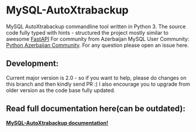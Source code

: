MySQL-AutoXtrabackup
====================

MySQL AutoXtrabackup commandline tool written in Python 3.
The source code fully typed with hints - structured the project mostly similar to awesome [FastAPI](https://fastapi.tiangolo.com/) 
For community from Azerbaijan MySQL User Community: [Python Azerbaijan Community](https://www.facebook.com/groups/python.az).
For any question please open an issue here.

Development:
-------------------

Current major version is 2.0 - so if you want to help, please do changes on this branch and then kindly send PR :)
I also encourage you to upgrade from older version as the code base fully updated.

Read full documentation here(can be outdated):
----------------------------------------------

[**MySQL-AutoXtrabackup documentation!**](https://autoxtrabackup.azepug.az/)



		
